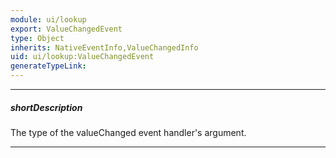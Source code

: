 ```yaml
---
module: ui/lookup
export: ValueChangedEvent
type: Object
inherits: NativeEventInfo,ValueChangedInfo
uid: ui/lookup:ValueChangedEvent
generateTypeLink: 
---
```

---
##### shortDescription
The type of the valueChanged event handler's argument.

---
<!-- Description goes here -->